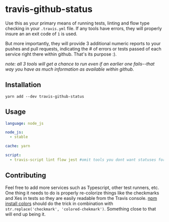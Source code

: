 # travis-github-status
Use this as your primary means of running tests, linting and flow type checking
in your `.travis.yml` file. If any tools have errors, they will properly insure an an exit code of `1` is used.

But more importantly, they will provide 3 additional numeric reports to your pushes and pull requests, indicating
the # of errors or tests passed of each service right there within github. That's its purpose :).

*note: all 3 tools will get a chance to run even if an earlier one fails--that way you have as much information as available
within github.*

## Installation
```yarn add --dev travis-github-status```

## Usage
```yml
language: node_js

node_js:
  - stable

cache: yarn

script:
  - travis-script lint flow jest #omit tools you dont want statuses for
```

## Contributing
Feel free to add more services such as Typescript, other test runners, etc. One thing it needs to do
is properly re-colorize things like the checkmarks and Xes in tests so they are easily readable from the Travis
console. [npm install colors](https://www.npmjs.com/package/colors) should do the trick in combination with `str.replace('checkmark', 'colored-chekmark')`.
Something close to that will end up being it.
